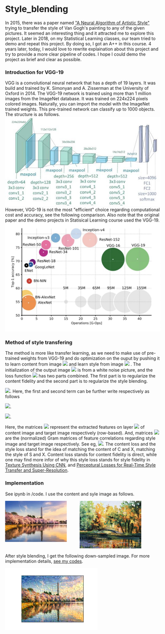 # Style_blending
In 2015, there was a paper named ["A Neural Algorithm of Artistic Style"](https://arxiv.org/pdf/1508.06576.pdf) trying to transfer the style of Van Gogh's painting to any of the given pictures. It seemed an interesting thing and it attracted me to explore this project. Later in 2018, on my Statistical Learning classes, our team tried to demo and repeat this project. By doing so, I got an A++ in this course. 4 years later, today, I would love to rewrite explaination about this project and try to provide a more clear pipeline of codes. I hope I could demo the project as brief and clear as possible. 

### Introduction for VGG-19
VGG is a convolutional neural network that has a depth of 19 layers. It was build and trained by K. Simonyan and A. Zisserman at the University of Oxford in 2014. The VGG-19 network is trained using more than 1 million images from the ImageNet database. It was trained on 224x224 pixels colored images. Naturally, you can import the model with the ImageNet trained weights. This pre-trained network can classify up to 1000 objects. The structure is as follows.
![Drag Racing](/images/vgg19.jpeg)</br>
However, VGG-19 is not the most "efficient" choice regarding computational cost and accuracy, see the following comparison. Also note that the original paper and the demo projects in Statisical Learning course used the VGG-19.
![Drag Racing](/images/Net_comparison.jpg)</br>


### Method of style transfering
The method is more like transfer learning, as we need to make use of pre-trained weights from VGG-19 and do optimization on the ouput by pushing it to learn content from image <img src="https://latex.codecogs.com/svg.image?C"/>  and learn style from image <img src="https://latex.codecogs.com/svg.image?S"/> . The initialization of the output image <img src="https://latex.codecogs.com/svg.image?X"/>  is from a white noise picture, and the loss function <img src="https://latex.codecogs.com/svg.image?f(X)"/>  has two parts combined. The first part is to regularize the content fidelity and the second part is to regularize the style blending.


<img src="https://latex.codecogs.com/svg.image?L_{C,S}(X)=\alpha&space;L_{content}(C,X)&plus;\beta&space;L_{style}(S,X)"/>.
Here, the first and second term can be further write respectively as follows

<img src="https://latex.codecogs.com/svg.image?L_{content}(C,X)&space;=&space;\frac{1}{2}\sum_lu_l\|F_C^l-P_X^l\|_F^2"/>. </br>

<img src="https://latex.codecogs.com/svg.image?L_{style}(S,X)&space;=&space;\frac{1}{2}\sum_lw_l\|A_S^l-Q_X^l\|_F^2"/>. </br>

Here, the matrices <img src="https://latex.codecogs.com/svg.image?F_C^l,&space;P_X^l"/> represent the extracted features on layer <img src="https://latex.codecogs.com/svg.image?l"/> of content image and target image respectively (row-based). And, matrices <img src="https://latex.codecogs.com/svg.image?A_S^l,Q_X^l"/> are the (normalized) Gram matrices of feature correlations regarding style image and target image respectively. See eg, <img src="https://latex.codecogs.com/svg.image?A_S^l&space;=&space;\frac{1}{N_l^2M_l^2}\sum_k&space;F_S^l(i,k)F_S(j,k)^l"/>. The content loss and the style loss stand for the idea of matching the content of C and X, matching the style of S and X. Content loss stands for content fidelity is direct, while one may find more infor of why this style loss stands for style fidelity in [Texture Synthesis Using CNN](https://arxiv.org/pdf/1505.07376.pdf), and [Perceptural Losses for Real-Time Style Transfer and Super-Resolution](https://arxiv.org/pdf/1603.08155.pdf).


### Implementation 
See ipynb in /code. I use the content and syle image as follows.
<p float="left">
  <img src="/images/C_DC2.png" width="200" align="left" style="margin-right: 3em"/>  
</p>
<p float="left">
  <img src="/images/Leonid_Afremov6.jpeg" width="200" align="left" style="margin-right: 3em"/>  
</p> 


</br></br></br></br></br></br></br></br></br></br>
After style blending, I get the following down-sampled image. For more implementation details, [see my codes](https://github.com/gitipanda/Style-blending/blob/main/code/Style_blending_demo.ipynb).
<p float="left">
  <img src="/images/result.png" width="300" align="left" style="margin-right: 3em"/>  
</p>
